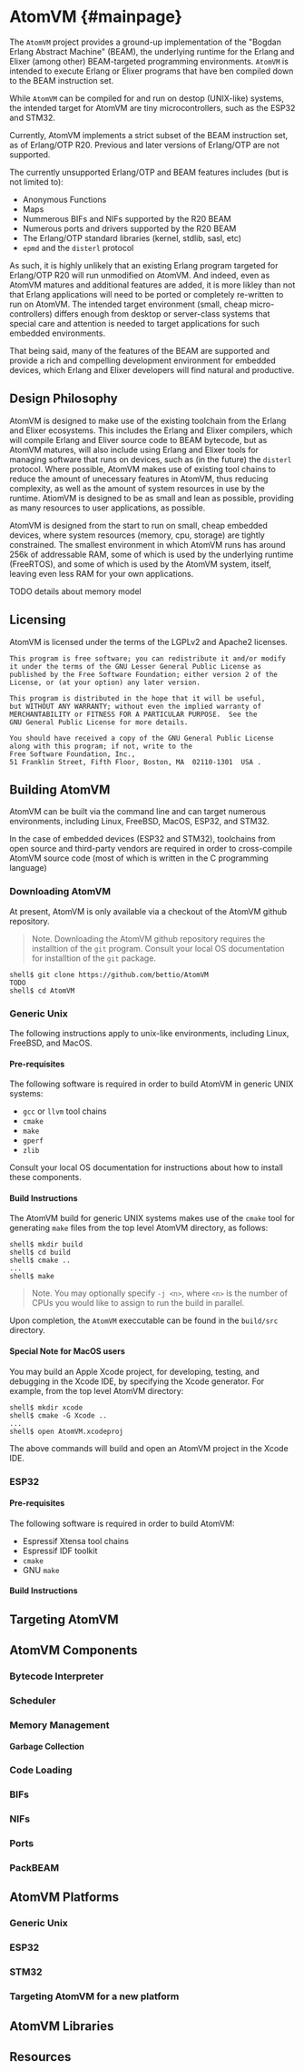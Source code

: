 # AtomVM {#mainpage}

The `AtomVM` project provides a ground-up implementation of the "Bogdan Erlang Abstract Machine" (BEAM), the underlying runtime for the Erlang and Elixer (among other) BEAM-targeted programming environments.  `AtomVM` is intended to execute Erlang or Elixer programs that have ben compiled down to the BEAM instruction set.

While `AtomVM` can be compiled for and run on destop (UNIX-like) systems, the intended target for AtomVM are tiny microcontrollers, such as the ESP32 and STM32.

Currently, AtomVM implements a strict subset of the BEAM instruction set, as of Erlang/OTP R20.  Previous and later versions of Erlang/OTP are not supported.

The currently unsupported Erlang/OTP and BEAM features includes (but is not limited to):

* Anonymous Functions
* Maps
* Nummerous BIFs and NIFs supported by the R20 BEAM
* Numerous ports and drivers supported by the R20 BEAM
* The Erlang/OTP standard libraries (kernel, stdlib, sasl, etc)
* `epmd` and the `disterl` protocol

As such, it is highly unlikely that an existing Erlang program targeted for Erlang/OTP R20 will run unmodified on AtomVM.  And indeed, even as AtomVM matures and additional features are added, it is more likley than not that Erlang applications will need to be ported or completely re-written to run on AtomVM.  The intended target environment (small, cheap micro-controllers) differs enough from desktop or server-class systems that special care and attention is needed to target applications for such embedded environments.

That being said, many of the features of the BEAM are supported and provide a rich and compelling development environment for embedded devices, which Erlang and Elixer developers will find natural and productive.


## Design Philosophy

AtomVM is designed to make use of the existing toolchain from the Erlang and Elixer ecosystems.  This includes the Erlang and Elixer compilers, which will compile Erlang and Eliver source code to BEAM bytecode, but as AtomVM matures, will also include using Erlang and Elixer tools for managing software that runs on devices, such as (in the future) the `disterl` protocol.  Where possible, AtomVM makes use of existing tool chains to reduce the amount of unecessary features in AtomVM, thus reducing complexity, as well as the amount of system resources in use by the runtime.  AtiomVM is designed to be as small and lean as possible, providing as many resources to user applications, as possible.

AtomVM is designed from the start to run on small, cheap embedded devices, where system resources (memory, cpu, storage) are tightly constrained.  The smallest environment in which AtomVM runs has around 256k of addressable RAM, some of which is used by the underlying runtime (FreeRTOS), and some of which is used by the AtomVM system, itself, leaving even less RAM for your own applications.

TODO details about memory model

## Licensing

AtomVM is licensed under the terms of the LGPLv2 and Apache2 licenses.

    This program is free software; you can redistribute it and/or modify
    it under the terms of the GNU Lesser General Public License as
    published by the Free Software Foundation; either version 2 of the
    License, or (at your option) any later version.

    This program is distributed in the hope that it will be useful,
    but WITHOUT ANY WARRANTY; without even the implied warranty of
    MERCHANTABILITY or FITNESS FOR A PARTICULAR PURPOSE.  See the
    GNU General Public License for more details.

    You should have received a copy of the GNU General Public License
    along with this program; if not, write to the
    Free Software Foundation, Inc.,
    51 Franklin Street, Fifth Floor, Boston, MA  02110-1301  USA .

## Building AtomVM

AtomVM can be built via the command line and can target numerous environments, including Linux, FreeBSD, MacOS, ESP32, and STM32.

In the case of embedded devices (ESP32 and STM32), toolchains from open source and third-party vendors are required in order to cross-compile AtomVM source code (most of which is written in the C programming language)

### Downloading AtomVM

At present, AtomVM is only available via a checkout of the AtomVM github repository.

> Note.  Downloading the AtomVM github repository requires the installtion of the `git` program.  Consult your local OS documentation for installtion of the `git` package.

	shell$ git clone https://github.com/bettio/AtomVM
	TODO
	shell$ cd AtomVM


### Generic Unix

The following instructions apply to unix-like environments, including Linux, FreeBSD, and MacOS.

#### Pre-requisites

The following software is required in order to build AtomVM in generic UNIX systems:

* `gcc` or `llvm` tool chains
* `cmake`
* `make`
* `gperf`
* `zlib`

Consult your local OS documentation for instructions about how to install these components.

#### Build Instructions

The AtomVM build for generic UNIX systems makes use of the `cmake` tool for generating `make` files from the top level AtomVM directory, as follows:

	shell$ mkdir build
	shell$ cd build
	shell$ cmake ..
	...
	shell$ make

> Note.  You may optionally specify `-j <n>`, where `<n>` is the number of CPUs you would like to assign to run the build in parallel.

Upon completion, the `AtomVM` execcutable can be found in the `build/src` directory.

#### Special Note for MacOS users

You may build an Apple Xcode project, for developing, testing, and debugging in the Xcode IDE, by specifying the Xcode generator.  For example, from the top level AtomVM directory:

	shell$ mkdir xcode
	shell$ cmake -G Xcode ..
	...
	shell$ open AtomVM.xcodeproj

The above commands will build and open an AtomVM project in the Xcode IDE.

### ESP32




#### Pre-requisites

The following software is required in order to build AtomVM:

* Espressif Xtensa tool chains
* Espressif IDF toolkit
* `cmake`
* GNU `make`

#### Build Instructions




## Targeting AtomVM



## AtomVM Components

### Bytecode Interpreter

### Scheduler

### Memory Management

#### Garbage Collection

### Code Loading

### BIFs

### NIFs

### Ports

### PackBEAM

## AtomVM Platforms

### Generic Unix

### ESP32

### STM32

### Targeting AtomVM for a new platform

## AtomVM Libraries

## Resources
